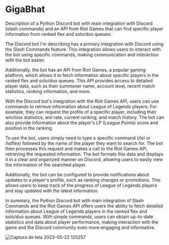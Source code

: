 # GigaBhat

Description of a Python Discord bot with main integration with Discord (slash commands) and an API from Riot Games that can find specific player information from ranked flex and solo/duo queues:

The Discord bot I'm describing has a primary integration with Discord using the Slash Commands feature. This integration allows users to interact with the bot using specific commands, making communication and interaction with the bot easier.

Additionally, the bot has an API from Riot Games, a popular gaming platform, which allows it to fetch information about specific players in the ranked flex and solo/duo queues. This API provides access to detailed player data, such as their summoner name, account level, recent match statistics, ranking information, and more.

With the Discord bot's integration with the Riot Games API, users can use commands to retrieve information about League of Legends players. For example, they can request the profile of a specific player, including their win/loss statistics, win rate, current ranking, and match history. The bot can also provide information about the player's LP (League Points) score and position in the ranking.

To use the bot, users simply need to type a specific command (/lol or /lolflex) followed by the name of the player they want to search for. The bot then processes this request and makes a call to the Riot Games API, retrieving the requested information. The bot formats this data and displays it in a clear and organized manner on Discord, allowing users to easily view the information of the searched player.

Additionally, the bot can be configured to provide notifications about updates to a player's profile, such as ranking changes or promotions. This allows users to keep track of the progress of League of Legends players and stay updated with the latest information.

In summary, the Python Discord bot with main integration of Slash Commands and the Riot Games API offers users the ability to fetch detailed information about League of Legends players in the ranked flex and solo/duo queues. With simple commands, users can obtain up-to-date statistics and data about player performance, making interaction with the game and the Discord community even more engaging and informative.

![Captura de tela 2023-05-22 125257](https://github.com/CleytonSM/GigaBhat/assets/122110138/f98b8bbb-0caf-448a-8602-2a8aa7f1a77b)
